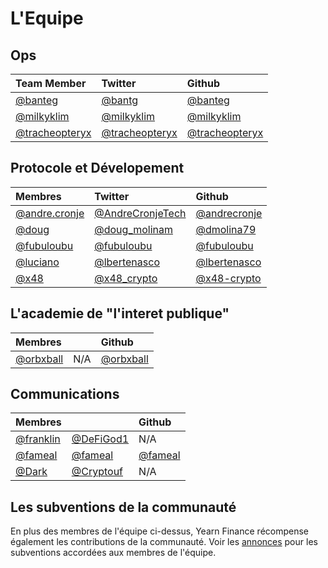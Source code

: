 # L'Equipe

## Ops

| Team Member | Twitter | Github |
| :--- | :--- | :--- |
| [@banteg](https://gov.yearn.finance/u/banteg) | [@bantg](https://twitter.com/bantg) | [@banteg](https://github.com/banteg) |
| [@milkyklim](https://gov.yearn.finance/u/milkyklim) | [@milkyklim](https://twitter.com/milkyklim) | [@milkyklim](https://github.com/milkyklim) |
| [@tracheopteryx](https://gov.yearn.finance/u/tracheopteryx) | [@tracheopteryx](https://twitter.com/tracheopteryx) | [@tracheopteryx](https://github.com/tracheopteryx) |

## Protocole et Dévelopement

| Membres  | Twitter | Github |
| :--- | :--- | :--- |
| [@andre.cronje](https://gov.yearn.finance/u/andre.cronje) | [@AndreCronjeTech](https://twitter.com/andrecronjetech) | [@andrecronje](https://github.com/andrecronje) |
| [@doug](https://gov.yearn.finance/u/doug) | [@doug\_molinam](https://twitter.com/doug_molinam) | [@dmolina79](https://github.com/dmolina79) |
| [@fubuloubu](https://gov.yearn.finance/u/fubuloubu) | [@fubuloubu](https://twitter.com/fubuloubu) | [@fubuloubu](https://github.com/fubuloubu) |
| [@luciano](https://gov.yearn.finance/u/luciano) | [@lbertenasco](https://twitter.com/lbertenasco) | [@lbertenasco](https://github.com/lbertenasco) |
| [@x48](https://gov.yearn.finance/u/x48) | [@x48\_crypto](https://twitter.com/x48_crypto) | [@x48-crypto](https://github.com/x48-crypto/) |

## L'academie de "l'interet publique"

| Membres  |  | Github |
| :--- | :--- | :--- |
| [@orbxball](https://gov.yearn.finance/u/orbxball) | N/A | [@orbxball](https://github.com/orbxball) |

## Communications

| Membres  |  | Github |
| :--- | :--- | :--- |
| [@franklin](https://gov.yearn.finance/u/franklin) | [@DeFiGod1](https://twitter.com/DeFiGod1) | N/A |
| [@fameal](https://gov.yearn.finance/u/fameal) | [@fameal](https://twitter.com/fameal) | [@fameal](https://github.com/fameal) |
| [@Dark](https://gov.yearn.finance/u/dark) | [@Cryptouf](https://twitter.com/cryptouf) | N/A |

## Les subventions de la communauté

En plus des membres de l'équipe ci-dessus, Yearn Finance récompense également les contributions de la communauté. Voir les [annonces](https://gov.yearn.finance/c/announcement/14) pour les subventions accordées aux membres de l'équipe.


